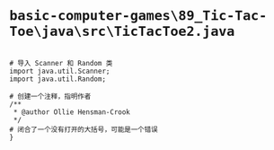 # `basic-computer-games\89_Tic-Tac-Toe\java\src\TicTacToe2.java`

```

# 导入 Scanner 和 Random 类
import java.util.Scanner;
import java.util.Random;

# 创建一个注释，指明作者
/**
 * @author Ollie Hensman-Crook
 */
# 闭合了一个没有打开的大括号，可能是一个错误
}

```